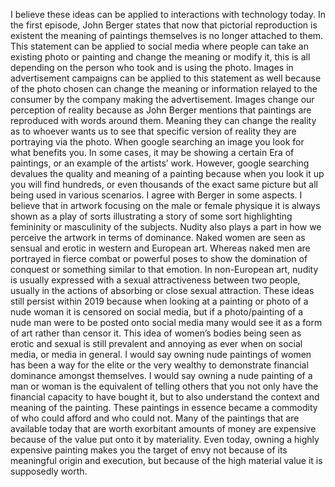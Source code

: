 I believe these ideas can be applied to interactions with technology today. In the first episode, John Berger states that now that pictorial reproduction is existent the meaning of paintings themselves is no longer attached to them. This statement can be applied to social media where people can take an existing photo or painting and change the meaning or modify it, this is all depending on the person who took and is using the photo. Images in advertisement campaigns can be applied to this statement as well because of the photo chosen can change the meaning or information relayed to the consumer by the company making the advertisement. Images change our perception of reality because as John Berger mentions that paintings are reproduced with words around them. Meaning they can change the reality as to whoever wants us to see that specific version of reality they are portraying via the photo. When google searching an image you look for what benefits you. In some cases, it may be showing a certain Era of paintings, or an example of the artists’ work. However, google searching devalues the quality and meaning of a painting because when you look it up you will find hundreds, or even thousands of the exact same picture but all being used in various scenarios.
I agree with Berger in some aspects. I believe that in artwork focusing on the male or female physique it is always shown as a play of sorts illustrating a story of some sort highlighting femininity or masculinity of the subjects. Nudity also plays a part in how we perceive the artwork in terms of dominance. Naked women are seen as sensual and erotic in western and European art. Whereas naked men are portrayed in fierce combat or powerful poses to show the domination of conquest or something similar to that emotion. In non-European art, nudity is usually expressed with a sexual attractiveness between two people, usually in the actions of absorbing or close sexual attraction. These ideas still persist within 2019 because when looking at a painting or photo of a nude woman it is censored on social media, but if a photo/painting of a nude man were to be posted onto social media many would see it as a form of art rather than censor it. This idea of women’s bodies being seen as erotic and sexual is still prevalent and annoying as ever when on social media, or media in general. 
I would say owning nude paintings of women has been a way for the elite or the very wealthy to demonstrate financial dominance amongst themselves. I would say owning a nude painting of a man or woman is the equivalent of telling others that you not only have the financial capacity to have bought it, but to also understand the context and meaning of the painting. These paintings in essence became a commodity of who could afford and who could not. Many of the paintings that are available today that are worth exorbitant amounts of money are expensive because of the value put onto it by materiality. Even today, owning a highly expensive painting makes you the target of envy not because of its meaningful origin and execution, but because of the high material value it is supposedly worth. 
